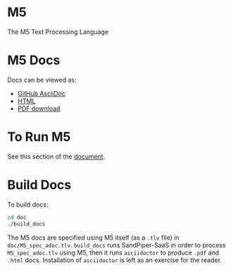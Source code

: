 # M5

The M5 Text Processing Language

# M5 Docs

Docs can be viewed as:

- [GitHub AsciiDoc](doc/M5_spec.adoc)
- [HTML](https://rweda.github.io/M5/doc/M5_spec.html)
- [PDF download](https://rweda.github.io/M5/doc/M5_spec.pdf)

# To Run M5

See this section of the [document](doc/M5_spec.adoc#usage).

# Build Docs

To build docs:

```sh
cd doc
./build_docs
```

The M5 docs are specified using M5 itself (as a `.tlv` file) in `doc/M5_spec_adoc.tlv`. `build_docs` runs SandPiper-SaaS
in order to process `M5_spec_adoc.tlv` using M5, then it runs `asciidoctor` to produce `.pdf` and
`.html` docs. Installation of `asciidoctor` is left as an exercise for the reader.

